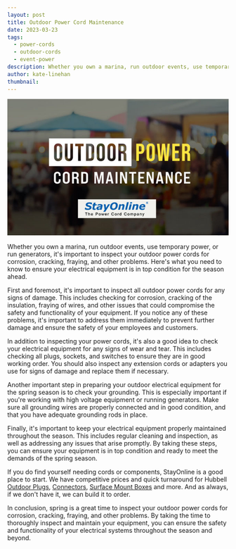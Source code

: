 ```yaml
---
layout: post
title: Outdoor Power Cord Maintenance
date: 2023-03-23
tags:
  - power-cords
  - outdoor-cords
  - event-power
description: Whether you own a marina, run outdoor events, use temporary power, or run generators, it's important to inspect your outdoor power cords for corrosion, cracking, fraying, and other problems. Here's what you need to know.
author: kate-linehan
thumbnail:
---
```

![Outdoor Power Cord Maintenance](/assets/images/posts/SOL_Outdoor-Power-Cord-Maintenance-03.jpg "Outdoor Power Cord Maintenance")

Whether you own a marina, run outdoor events, use temporary power, or run generators, it's important to inspect your outdoor power cords for corrosion, cracking, fraying, and other problems. Here's what you need to know to ensure your electrical equipment is in top condition for the season ahead.

First and foremost, it's important to inspect all outdoor power cords for any signs of damage. This includes checking for corrosion, cracking of the insulation, fraying of wires, and other issues that could compromise the safety and functionality of your equipment. If you notice any of these problems, it's important to address them immediately to prevent further damage and ensure the safety of your employees and customers.

In addition to inspecting your power cords, it's also a good idea to check your electrical equipment for any signs of wear and tear. This includes checking all plugs, sockets, and switches to ensure they are in good working order. You should also inspect any extension cords or adapters you use for signs of damage and replace them if necessary.

Another important step in preparing your outdoor electrical equipment for the spring season is to check your grounding. This is especially important if you're working with high voltage equipment or running generators. Make sure all grounding wires are properly connected and in good condition, and that you have adequate grounding rods in place.

Finally, it's important to keep your electrical equipment properly maintained throughout the season. This includes regular cleaning and inspection, as well as addressing any issues that arise promptly. By taking these steps, you can ensure your equipment is in top condition and ready to meet the demands of the spring season.

If you do find yourself needing cords or components, StayOnline is a good place to start. We have competitive prices and quick turnaround for Hubbell [Outdoor Plugs](https://www.stayonline.com/category/w-outdoor-plugs.asp), [Connectors](https://www.stayonline.com/category/w-connectors.asp), [Surface Mount Boxes](https://www.stayonline.com/category/w-surface-mount-boxes.asp) and more. And as always, if we don't have it, we can build it to order.

In conclusion, spring is a great time to inspect your outdoor power cords for corrosion, cracking, fraying, and other problems. By taking the time to thoroughly inspect and maintain your equipment, you can ensure the safety and functionality of your electrical systems throughout the season and beyond.
